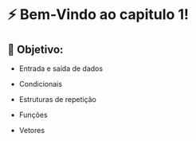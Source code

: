 # ⚡ Bem-Vindo ao capitulo 1!

## 🎯 Objetivo:

- Entrada e saída de dados

- Condicionais

- Estruturas de repetição

- Funções

- Vetores
